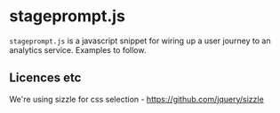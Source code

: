 # stageprompt.js

`stageprompt.js` is a javascript snippet for wiring up a user journey to an analytics service. Examples to follow.

## Licences etc

We're using sizzle for css selection - https://github.com/jquery/sizzle

